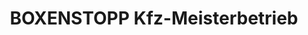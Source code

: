 ---
title: "BOXENSTOPP Kfz-Meisterbetrieb"
url: /dortmund/boxenstopp-kfz-meisterbetrieb/
shop: Autowerkstatt
---